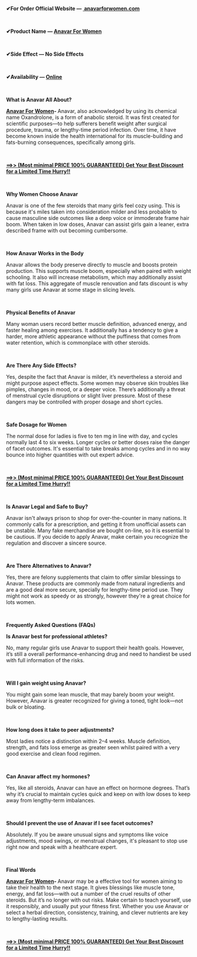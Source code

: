 <p><strong>✔For Order Official Website &mdash; <a href="https://healthidea.org/Anavarglob">&nbsp;anavarforwomen.com</a></strong></p>
<p><strong>&nbsp;</strong></p>
<p><strong>✔Product Name &mdash; <a href="https://healthidea.org/Anavarglob">Anavar For Women</a></strong></p>
<p><strong>&nbsp;</strong></p>
<p><strong>✔Side Effect &mdash; No Side Effects</strong></p>
<p><strong>&nbsp;</strong></p>
<p><strong>✔Availability &mdash; </strong><a href="https://healthidea.org/Anavarglob"><strong>Online</strong></a></p>
<p><strong>&nbsp;</strong></p>
<p><strong>What is Anavar All About?</strong></p>
<p><strong><a href="https://healthidea.org/Anavarglob">Anavar For Women</a>- </strong>Anavar, also acknowledged by using its chemical name Oxandrolone, is a form of anabolic steroid. It was first created for scientific purposes&mdash;to help sufferers benefit weight after surgical procedure, trauma, or lengthy-time period infection. Over time, it have become known inside the health international for its muscle-building and fats-burning consequences, specifically among girls.</p>
<p>&nbsp;</p>
<p><strong><a href="https://healthidea.org/Anavarglob">==&gt;&gt; (Most minimal PRICE 100% GUARANTEED) Get Your Best Discount for a Limited Time Hurry!!</a></strong></p>
<p>&nbsp;</p>
<p><strong>Why Women Choose Anavar</strong></p>
<p>Anavar is one of the few steroids that many girls feel cozy using. This is because it's miles taken into consideration milder and less probable to cause masculine side outcomes like a deep voice or immoderate frame hair boom. When taken in low doses, Anavar can assist girls gain a leaner, extra described frame with out becoming cumbersome.</p>
<p>&nbsp;</p>
<p><strong>How Anavar Works in the Body</strong></p>
<p>Anavar allows the body preserve directly to muscle and boosts protein production. This supports muscle boom, especially when paired with weight schooling. It also will increase metabolism, which may additionally assist with fat loss. This aggregate of muscle renovation and fats discount is why many girls use Anavar at some stage in slicing levels.</p>
<p>&nbsp;</p>
<p><strong>Physical Benefits of Anavar</strong></p>
<p>Many woman users record better muscle definition, advanced energy, and faster healing among exercises. It additionally has a tendency to give a harder, more athletic appearance without the puffiness that comes from water retention, which is commonplace with other steroids.</p>
<p>&nbsp;</p>
<p><strong>Are There Any Side Effects?</strong></p>
<p>Yes, despite the fact that Anavar is milder, it&rsquo;s nevertheless a steroid and might purpose aspect effects. Some women may observe skin troubles like pimples, changes in mood, or a deeper voice. There&rsquo;s additionally a threat of menstrual cycle disruptions or slight liver pressure. Most of these dangers may be controlled with proper dosage and short cycles.</p>
<p>&nbsp;</p>
<p><strong>Safe Dosage for Women</strong></p>
<p>The normal dose for ladies is five to ten mg in line with day, and cycles normally last 4 to six weeks. Longer cycles or better doses raise the danger of facet outcomes. It's essential to take breaks among cycles and in no way bounce into higher quantities with out expert advice.</p>
<p>&nbsp;</p>
<p><strong><a href="https://healthidea.org/Anavarglob">==&gt;&gt; (Most minimal PRICE 100% GUARANTEED) Get Your Best Discount for a Limited Time Hurry!!</a></strong></p>
<p>&nbsp;</p>
<p><strong>Is Anavar Legal and Safe to Buy?</strong></p>
<p>Anavar isn't always prison to shop for over-the-counter in many nations. It commonly calls for a prescription, and getting it from unofficial assets can be unstable. Many fake merchandise are bought on-line, so it is essential to be cautious. If you decide to apply Anavar, make certain you recognize the regulation and discover a sincere source.</p>
<p>&nbsp;</p>
<p><strong>Are There Alternatives to Anavar?</strong></p>
<p>Yes, there are felony supplements that claim to offer similar blessings to Anavar. These products are commonly made from natural ingredients and are a good deal more secure, specially for lengthy-time period use. They might not work as speedy or as strongly, however they're a great choice for lots women.</p>
<p>&nbsp;</p>
<p><strong>Frequently Asked Questions (FAQs)</strong></p>
<p><strong>Is Anavar best for professional athletes?</strong></p>
<p>No, many regular girls use Anavar to support their health goals. However, it&rsquo;s still a overall performance-enhancing drug and need to handiest be used with full information of the risks.</p>
<p>&nbsp;</p>
<p><strong>Will I gain weight using Anavar?</strong></p>
<p>You might gain some lean muscle, that may barely boom your weight. However, Anavar is greater recognized for giving a toned, tight look&mdash;not bulk or bloating.</p>
<p>&nbsp;</p>
<p><strong>How long does it take to peer adjustments?</strong></p>
<p>Most ladies notice a distinction within 2&ndash;4 weeks. Muscle definition, strength, and fats loss emerge as greater seen whilst paired with a very good exercise and clean food regimen.</p>
<p>&nbsp;</p>
<p><strong>Can Anavar affect my hormones?</strong></p>
<p>Yes, like all steroids, Anavar can have an effect on hormone degrees. That&rsquo;s why it&rsquo;s crucial to maintain cycles quick and keep on with low doses to keep away from lengthy-term imbalances.</p>
<p>&nbsp;</p>
<p><strong>Should I prevent the use of Anavar if I see facet outcomes?</strong></p>
<p>Absolutely. If you be aware unusual signs and symptoms like voice adjustments, mood swings, or menstrual changes, it's pleasant to stop use right now and speak with a healthcare expert.</p>
<p>&nbsp;</p>
<p><strong>Final Words</strong></p>
<p><strong><a href="https://healthidea.org/Anavarglob">Anavar For Women</a>- </strong>Anavar may be a effective tool for women aiming to take their health to the next stage. It gives blessings like muscle tone, energy, and fat loss&mdash;with out a number of the cruel results of other steroids. But it&rsquo;s no longer with out risks. Make certain to teach yourself, use it responsibly, and usually put your fitness first. Whether you use Anavar or select a herbal direction, consistency, training, and clever nutrients are key to lengthy-lasting results.</p>
<p>&nbsp;</p>
<p><strong><a href="https://healthidea.org/Anavarglob">==&gt;&gt; (Most minimal PRICE 100% GUARANTEED) Get Your Best Discount for a Limited Time Hurry!!</a></strong></p>
<p>&nbsp;</p>
